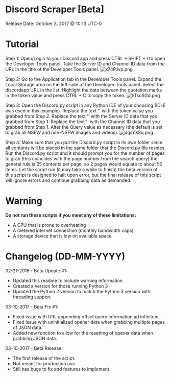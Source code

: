 # Discord Scraper [Beta]

Release Date: October 3, 2017 @ 10:13 UTC-0

# Tutorial

Step 1:
Open/Login to your Discord app and press CTRL + SHIFT + I to open the Developer Tools panel.
Take the Server ID and Channel ID data from the URL in the title of the Developer Tools panel.
![x74PJvp.png](https://i.imgur.com/x74PJvp.png "Step 1")

Step 2:
Go to the Application tab in the Developer Tools panel.
Expand the Local Storage area on the left-side of the Developer Tools panel.
Select the discordapp URL in the list.
Highlight the data between the quotation marks in the token value and press CTRL + C to copy the token.
![hTsoSGd.png](https://i.imgur.com/hTsoSGd.png "Step 2")

Step 3:
Open the Discord.py script in any Python IDE of your choosing (IDLE was used in this example).
Replace the text '<TOKEN>' with the token value you grabbed from Step 2.
Replace the text '<SERVERID>' with the Server ID data that you grabbed from Step 1.
Replace the text '<CHANNELID>' with the Channel ID data that you grabbed from Step 1.
Alter the Query value as necessary (the default is set to grab all NSFW and non-NSFW images and videos).
![dqsYX8q.png](https://i.imgur.com/dqsYX8q.png "Step 3")

Step 4:
Make sure that you put the Discord.py script in its own folder since all contents will be placed in the same folder that the Discord.py file resides.
Run the Discord.py script and it should prompt you for the number of pages to grab (this coincides with the page number from the search query) the general rule is 25 contents per page, so 2 pages would equate to about 50 items.
Let the script run (it may take a while to finish) the beta version of this script is designed to halt upon error, but the final release of this script will ignore errors and continue grabbing data as demanded.

# Warning

**Do not run these scripts if you meet any of these limitations:**
* A CPU that is prone to overheating
* A metered internet connection (monthly bandwidth caps)
* A storage device that is low on available space

# Changelog (DD-MM-YYYY)

02-21-2018 - Beta Update #1:
* Updated this readme to include warning information
* Created a version for those running Python 3
* Updated the Python 2 version to match the Python 3 version with threading support

03-10-2017 - Beta Fix #1:
* Fixed issue with URL appending offset query information ad infinitum.
* Fixed issue with uninitialized opener data when grabbing multiple pages of JSON data.
* Added new function to allow for the resetting of opener data when grabbing JSON data.

03-10-2017 - Beta Release:
* The first release of the script.
* Not meant for production use.
* Still has bugs to fix and features to implement.